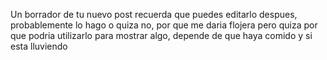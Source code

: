 Un borrador de tu nuevo post recuerda que puedes editarlo despues, probablemente lo hago o quiza no, por que me daria flojera pero quiza por que podria utilizarlo para mostrar algo, depende de que haya comido y si esta lluviendo
